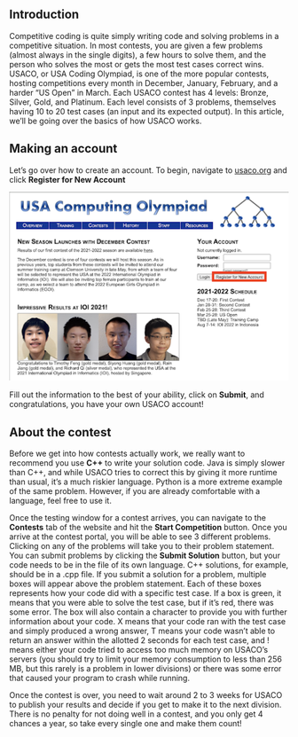 ## Introduction

Competitive coding is quite simply writing code and solving problems in a competitive situation. In most contests, you are given a few problems (almost always in the single digits), a few hours to solve them, and the person who solves the most or gets the most test cases correct wins. USACO, or USA Coding Olympiad, is one of the more popular contests, hosting competitions every month in December, January, February, and a harder “US Open” in March. Each USACO contest has 4 levels: Bronze, Silver, Gold, and Platinum. Each level consists of 3 problems, themselves having 10 to 20 test cases (an input and its expected output). In this article, we’ll be going over the basics of how USACO works.

## Making an account

Let’s go over how to create an account. To begin, navigate to [usaco.org](http://usaco.org) and click **Register for New Account**

![](../images/usaco/IntroToUsaco1/image1.png)

Fill out the information to the best of your ability, click on **Submit**, and congratulations, you have your own USACO account!

## About the contest

Before we get into how contests actually work, we really want to recommend you use **C++** to write your solution code. Java is simply slower than C++, and while USACO tries to correct this by giving it more runtime than usual, it’s a much riskier language. Python is a more extreme example of the same problem. However, if you are already comfortable with a language, feel free to use it.

Once the testing window for a contest arrives, you can navigate to the **Contests** tab of the website and hit the **Start Competition** button. Once you arrive at the contest portal, you will be able to see 3 different problems. Clicking on any of the problems will take you to their problem statement. You can submit problems by clicking the **Submit Solution** button, but your code needs to be in the file of its own language. C++ solutions, for example, should be in a .cpp file. If you submit a solution for a problem, multiple boxes will appear above the problem statement. Each of these boxes represents how your code did with a specific test case. If a box is green, it means that you were able to solve the test case, but if it’s red, there was some error. The box will also contain a character to provide you with further information about your code. X means that your code ran with the test case and simply produced a wrong answer, T means your code wasn’t able to return an answer within the allotted 2 seconds for each test case, and ! means either your code tried to access too much memory on USACO’s servers (you should try to limit your memory consumption to less than 256 MB, but this rarely is a problem in lower divisions) or there was some error that caused your program to crash while running.

Once the contest is over, you need to wait around 2 to 3 weeks for USACO to publish your results and decide if you get to make it to the next division. There is no penalty for not doing well in a contest, and you only get 4 chances a year, so take every single one and make them count!
